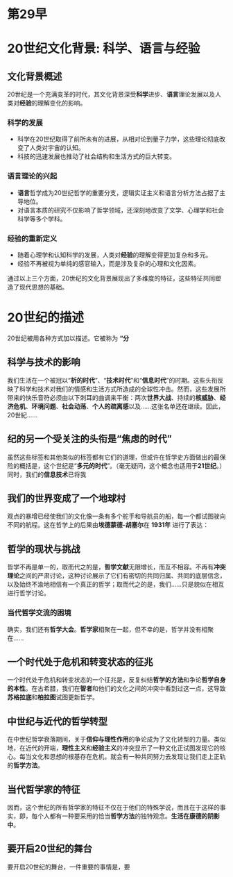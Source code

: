 # 第29早

# 20世纪文化背景: **科学**、**语言**与**经验**

## 文化背景概述

20世纪是一个充满变革的时代，其文化背景深受**科学**进步、**语言**理论发展以及人类对**经验**的理解变化的影响。

### **科学**的发展

- 科学在20世纪取得了前所未有的进展，从相对论到量子力学，这些理论彻底改变了人类对宇宙的认知。
- 科技的迅速发展也推动了社会结构和生活方式的巨大转变。

### **语言**理论的兴起

- **语言**哲学成为20世纪哲学的重要分支，逻辑实证主义和语言分析方法占据了主导地位。
- 对语言本质的研究不仅影响了哲学领域，还深刻地改变了文学、心理学和社会科学等多个学科。

### **经验**的重新定义

- 随着心理学和认知科学的发展，人类对**经验**的理解变得更加复杂和多元。
- 经验不再被视为单纯的感官输入，而是涉及复杂的心理和文化因素。

通过以上三个方面，20世纪的文化背景展现出了多维度的特征，这些特征共同塑造了现代思想的基础。

# 20世纪的描述

20世纪被用各种方式加以描述。它被称为 **“分**

## 科学与技术的影响

我们生活在一个被冠以“**析的时代**”、“**技术时代**”和“**信息时代**”的时期。这些头衔反映了科学和技术对我们的情感和生活方式所造成的全球性冲击。然而，这些发展所带来的快乐音符必须由以下刺耳的曲调来平衡：两次**世界大战**、持续的**核威胁**、**经济危机**、**环境问题**、**社会动荡**、**个人的疏离感**以及……这张名单还在继续。因此，20世紀……

## 纪的另一个受关注的头衔是“焦虑的时代”

虽然这些标签和其他类似的标签都有它们的道理，但或许在哲学史方面做出的最保险的概括是，这个世纪是“**多元的时代**”。（毫无疑问，这个概念也适用于**21世纪**。）同时，我们的**信息技术**已将我

## 我们的世界变成了一个地球村

观点的暴增已经使我们的文化像一条有多个舵手和导航员的船，每一个都试图驶向不同的航程。这在哲学上的后果由**埃德蒙德-胡塞尔**在 **1931年** 进行了表达：

## 哲学的现状与挑战

哲学不再是单一的，取而代之的是，**哲学文献**无限增长，而互不相容。不再有**冲突理论**之间的严肃讨论，这种讨论展示了它们有密切的共同归属、共同的底层信念，以及始终不渝地相信有一个真正的哲学；取而代之的是，我们……只是貌似在相互进行哲学讨论。

### 当代哲学交流的困境

确实，我们还有**哲学大会**。**哲学家**相聚在一起，但不幸的是，哲学并没有相聚在……

## 一个时代处于危机和转变状态的征兆

一个时代处于危机和转变状态的一个征兆是，反复纠结**哲学的方法**和争论**哲学自身的本性**。在古希腊，我们在**智者**和他们的文化之间的冲突中看到过这一点，这导致**苏格拉底**和**柏拉图**试图更新哲学。

## 中世纪与近代的哲学转型

在中世纪哲学衰落期间，关于**信仰与理性作用**的争论成为了文化转型的力量。类似地，在近代的开端，**理性主义**和**经验主义**的冲突显示了一种文化正试图发现它的核心。每当文化和思想的根基存在危机，就会有一种共同努力去发现让我们走上正轨的**哲学方法**。

## 当代哲学家的特征

因而，这个世纪的所有哲学家的特征不仅在于他们的特殊学说，而且在于这样的事实，即，每个人都有一种要采用的恰当**哲学方法**的独特观念。**生活在康德的阴影中**。

## 要开启20世纪的舞台

要开启20世纪的舞台，一件重要的事情是，要
